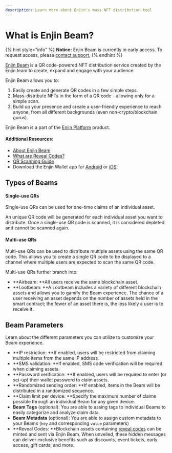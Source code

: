 ```yaml
---
description: Learn more about Enjin's mass NFT distribution tool
---
```


# What is Enjin Beam?

{% hint style="info" %}
**Notice:** Enjin Beam is currently in early access. To request access, please [contact support.](https://enjin.io/support)
{% endhint %}

[Enjin Beam](https://enjin.io/platform) is a QR code-powered NFT distribution service created by the Enjin team to create, expand and engage with your audience.

Enjin Beam allows you to:

1. Easily create and generate QR codes in a few simple steps.
2. Mass-distribute NFTs in the form of a QR code - allowing only for a simple scan.
3. Build up your presence and create a user-friendly experience to reach anyone, from all different backgrounds (even non-crypto/blockchain gurus).

Enjin Beam is a part of the [Enjin Platform](https://enjin.io/platform) product.

#### **Additional Resources:**

* [About Enjin Beam](https://enjin.io/help/about-enjin-beam)
* [What are Reveal Codes?](https://enjin.io/help/enjin-beam-reveal-code)
* [QR Scanning Guide](https://enjin.slite.com/app/channels/UMofT8KgWF/notes/U7KfGVEDy)
* Download the Enjin Wallet app for [Android](https://play.google.com/store/apps/details?id=com.enjin.mobile.wallet) or [iOS](https://apps.apple.com/us/app/enjin-nft-crypto-wallet/id1349078375).

## **Types of Beams**

#### Single-use QRs

Single-use QRs can be used for one-time claims of an individual asset.

An unique QR code will be generated for each individual asset you want to distribute. Once a single-use QR code is scanned, it is considered depleted and cannot be scanned again.

#### Multi-use QRs

Multi-use QRs can be used to distribute multiple assets using the same QR code. This allows you to create a single QR code to be displayed to a channel where multiple users are expected to scan the same QR code.

Multi-use QRs further branch into:

* **Airbeam: **All users receive the same blockchain asset.
* **Lootbeam: **A Lootbeam includes a variety of different blockchain assets and allows you to gamify the Beam experience. The chance of a user receiving an asset depends on the number of assets held in the smart contract; the fewer of an asset there is, the less likely a user is to receive it.

## Beam Parameters

Learn about the different parameters you can utilize to customize your Beam experience.

* **IP restriction: **If enabled, users will be restricted from claiming multiple items from the same IP address.
* **SMS validation: **If enabled, SMS code verification will be required when claiming assets.
* **Password verification: **If enabled, users will be required to enter (or set-up) their wallet password to claim assets.
* **Randomized sending order: **If enabled, items in the Beam will be distributed in a randomized sequence.
* **Claim limit per device: **Specify the maximum number of claims possible through an individual Beam for any given device.
* **Beam Tags** (optional): You are able to assing tags to individual Beams to easily categorize and analyze claim data.
* **Beam Metadata** (optional): You are able to assign custom metadata to your Beams (`key` and corresponding `value` parameters)
* **Reveal Codes: **Blockchain assets containing [reveal codes](https://enjin.io/help/enjin-beam-reveal-code) can be minted and sent via Enjin Beam. When unveiled, these hidden messages can deliver exclusive benefits such as discounts, event tickets, early access, gift cards, and more.
